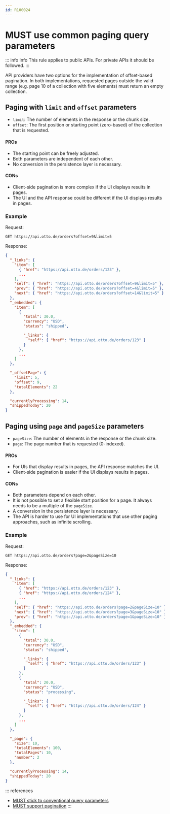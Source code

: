 ```yaml
---
id: R100024
---
```


# MUST use common paging query parameters

::: info Info
This rule applies to public APIs. For private APIs it should be followed.
:::

API providers have two options for the implementation of offset-based pagination.
In both implementations, requested pages outside the valid range (e.g. page 10 of a collection with five elements) must return an empty collection.

## Paging with `limit` and `offset` parameters

- `limit`: The number of elements in the response or the chunk size.
- `offset`: The first position or starting point (zero-based) of the collection that is requested.

#### PROs

- The starting point can be freely adjusted.
- Both parameters are independent of each other.
- No conversion in the persistence layer is necessary.

#### CONs

- Client-side pagination is more complex if the UI displays results in pages.
- The UI and the API response could be different if the UI displays results in pages.

### Example

Request:

```http request
GET https://api.otto.de/orders?offset=9&limit=5
```

Response:

```json
{
  "_links": {
    "item": [
      { "href": "https://api.otto.de/orders/123" },
      ...
    ],
    "self": { "href": "https://api.otto.de/orders?offset=9&limit=5" },
    "prev": { "href": "https://api.otto.de/orders?offset=4&limit=5" },
    "next": { "href": "https://api.otto.de/orders?offset=14&limit=5" }
  },
  "_embedded": {
    "item": [
      {
        "total": 30.0,
        "currency": "USD",
        "status": "shipped",

        "_links": {
          "self": { "href": "https://api.otto.de/orders/123" }
        }
      },
      ...
    ]
  },

  "_offsetPage": {
    "limit": 5,
    "offset": 9,
    "totalElements": 22
  },

  "currentlyProcessing": 14,
  "shippedToday": 20
}
```

## Paging using `page` and `pageSize` parameters

- `pageSize`: The number of elements in the response or the chunk size.
- `page`: The page number that is requested (0-indexed).

#### PROs

- For UIs that display results in pages, the API response matches the UI.
- Client-side pagination is easier if the UI displays results in pages.

#### CONs

- Both parameters depend on each other.
- It is not possible to set a flexible start position for a page. It always needs to be a multiple of the `pageSize`.
- A conversion in the persistence layer is necessary.
- The API is harder to use for UI implementations that use other paging approaches, such as infinite scrolling.

### Example

Request:

```http request
GET https://api.otto.de/orders?page=2&pageSize=10
```

Response:

```json
{
  "_links": {
    "item": [
      { "href": "https://api.otto.de/orders/123" },
      { "href": "https://api.otto.de/orders/124" },
      ...
    ],
    "self": { "href": "https://api.otto.de/orders?page=2&pageSize=10" },
    "next": { "href": "https://api.otto.de/orders?page=3&pageSize=10" },
    "prev": { "href": "https://api.otto.de/orders?page=1&pageSize=10" }
  },
  "_embedded": {
    "item": [
      {
        "total": 30.0,
        "currency": "USD",
        "status": "shipped",

        "_links": {
          "self": { "href": "https://api.otto.de/orders/123" }
        }
      },
      {
        "total": 20.0,
        "currency": "USD",
        "status": "processing",

        "_links": {
          "self": { "href": "https://api.otto.de/orders/124" }
        }
      },
      ...
    ]
  },

  "_page": {
    "size": 10,
    "totalElements": 100,
    "totalPages": 10,
    "number": 2
  },

  "currentlyProcessing": 14,
  "shippedToday": 20
}
```

::: references

- [MUST stick to conventional query parameters](/guidelines/r000049)
- [MUST support pagination](/guidelines/r100023)
  :::
